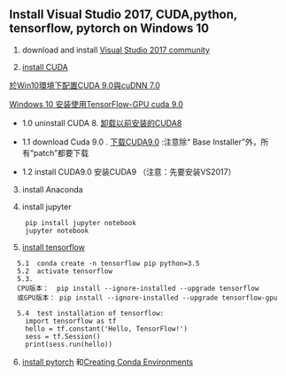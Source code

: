 

## Install Visual Studio 2017, CUDA,python, tensorflow, pytorch on Windows 10

1. download and install [Visual Studio 2017 community](https://www.visualstudio.com/downloads/)

2. [install CUDA](https://docs.nvidia.com/cuda/cuda-installation-guide-microsoft-windows/index.html)

[於Win10環境下配置CUDA 9.0與cuDNN 7.0](https://rreadmorebooks.blogspot.com/2018/01/win10cuda-90cudnn-70.html)
  
[Windows 10 安装使用TensorFlow-GPU cuda 9.0](https://www.codetd.com/article/147955)
  
   - 1.0 uninstall CUDA 8. [卸载以前安装的CUDA8](https://blog.csdn.net/shuiyuejihua/article/details/78738664)
   
   - 1.1 download Cuda 9.0 . [下载CUDA9.0](https://developer.nvidia.com/cuda-90-download-archive)  :注意除“ Base Installer”外，所有“patch”都要下载
   
   - 1.2 install CUDA9.0 安装CUDA9 （注意：先要安装VS2017） 

 

3. install Anaconda

4. install jupyter 
```
    pip install jupyter notebook
    jupyter notebook
```

5. [install tensorflow](https://www.tensorflow.org/install/)
```
  5.1  conda create -n tensorflow pip python=3.5 
  5.2  activate tensorflow
  5.3. 
  CPU版本：  pip install --ignore-installed --upgrade tensorflow
  或GPU版本： pip install --ignore-installed --upgrade tensorflow-gpu 
  
  5.4  test installation of tensorflow:
    import tensorflow as tf
    hello = tf.constant('Hello, TensorFlow!')
    sess = tf.Session()
    print(sess.run(hello))
 ```
 
 6. [install pytorch](https://pytorch.org/) 和[Creating Conda Environments](https://dziganto.github.io/data%20science/python/anaconda/Creating-Conda-Environments/)
  
  
  
```
